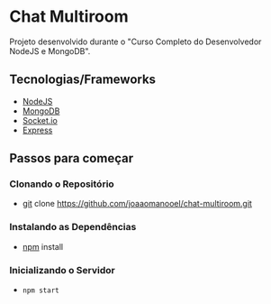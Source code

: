 # Chat Multiroom

Projeto desenvolvido durante o "Curso Completo do Desenvolvedor NodeJS e MongoDB".

## Tecnologias/Frameworks

* [NodeJS](https://nodejs.org)
* [MongoDB](https://www.mongodb.com/)
* [Socket.io](https://socket.io/)
* [Express](http://expressjs.com/)

## Passos para começar

### Clonando o Repositório

* [git](https://git-scm.com/downloads) clone https://github.com/joaaomanooel/chat-multiroom.git

### Instalando as Dependências

* [npm](https://www.npmjs.com/get-npm) install

### Inicializando o Servidor

* `npm start`

